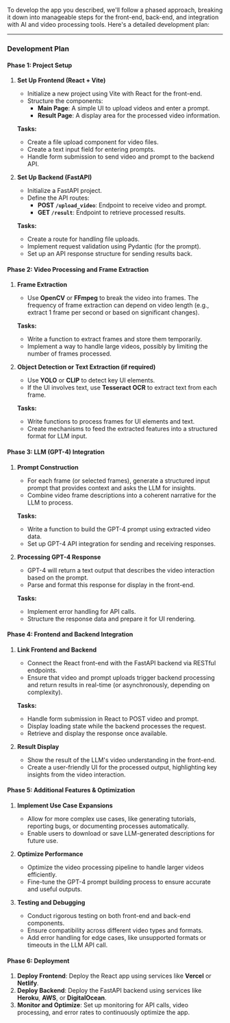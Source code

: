 To develop the app you described, we'll follow a phased approach, breaking it down into manageable steps for the front-end, back-end, and integration with AI and video processing tools. Here's a detailed development plan:

---

### **Development Plan**

#### **Phase 1: Project Setup**
1. **Set Up Frontend (React + Vite)**
   - Initialize a new project using Vite with React for the front-end.
   - Structure the components:
     - **Main Page**: A simple UI to upload videos and enter a prompt.
     - **Result Page**: A display area for the processed video information.
   
   **Tasks:**
   - Create a file upload component for video files.
   - Create a text input field for entering prompts.
   - Handle form submission to send video and prompt to the backend API.
   
2. **Set Up Backend (FastAPI)**
   - Initialize a FastAPI project.
   - Define the API routes:
     - **POST `/upload_video`**: Endpoint to receive video and prompt.
     - **GET `/result`**: Endpoint to retrieve processed results.
   
   **Tasks:**
   - Create a route for handling file uploads.
   - Implement request validation using Pydantic (for the prompt).
   - Set up an API response structure for sending results back.

#### **Phase 2: Video Processing and Frame Extraction**
1. **Frame Extraction**
   - Use **OpenCV** or **FFmpeg** to break the video into frames. The frequency of frame extraction can depend on video length (e.g., extract 1 frame per second or based on significant changes).
   
   **Tasks:**
   - Write a function to extract frames and store them temporarily.
   - Implement a way to handle large videos, possibly by limiting the number of frames processed.
   
2. **Object Detection or Text Extraction (if required)**
   - Use **YOLO** or **CLIP** to detect key UI elements.
   - If the UI involves text, use **Tesseract OCR** to extract text from each frame.
   
   **Tasks:**
   - Write functions to process frames for UI elements and text.
   - Create mechanisms to feed the extracted features into a structured format for LLM input.

#### **Phase 3: LLM (GPT-4) Integration**
1. **Prompt Construction**
   - For each frame (or selected frames), generate a structured input prompt that provides context and asks the LLM for insights.
   - Combine video frame descriptions into a coherent narrative for the LLM to process.

   **Tasks:**
   - Write a function to build the GPT-4 prompt using extracted video data.
   - Set up GPT-4 API integration for sending and receiving responses.

2. **Processing GPT-4 Response**
   - GPT-4 will return a text output that describes the video interaction based on the prompt.
   - Parse and format this response for display in the front-end.

   **Tasks:**
   - Implement error handling for API calls.
   - Structure the response data and prepare it for UI rendering.

#### **Phase 4: Frontend and Backend Integration**
1. **Link Frontend and Backend**
   - Connect the React front-end with the FastAPI backend via RESTful endpoints.
   - Ensure that video and prompt uploads trigger backend processing and return results in real-time (or asynchronously, depending on complexity).

   **Tasks:**
   - Handle form submission in React to POST video and prompt.
   - Display loading state while the backend processes the request.
   - Retrieve and display the response once available.

2. **Result Display**
   - Show the result of the LLM's video understanding in the front-end.
   - Create a user-friendly UI for the processed output, highlighting key insights from the video interaction.

#### **Phase 5: Additional Features & Optimization**
1. **Implement Use Case Expansions**
   - Allow for more complex use cases, like generating tutorials, reporting bugs, or documenting processes automatically.
   - Enable users to download or save LLM-generated descriptions for future use.

2. **Optimize Performance**
   - Optimize the video processing pipeline to handle larger videos efficiently.
   - Fine-tune the GPT-4 prompt building process to ensure accurate and useful outputs.

3. **Testing and Debugging**
   - Conduct rigorous testing on both front-end and back-end components.
   - Ensure compatibility across different video types and formats.
   - Add error handling for edge cases, like unsupported formats or timeouts in the LLM API call.

#### **Phase 6: Deployment**
1. **Deploy Frontend**: Deploy the React app using services like **Vercel** or **Netlify**.
2. **Deploy Backend**: Deploy the FastAPI backend using services like **Heroku**, **AWS**, or **DigitalOcean**.
3. **Monitor and Optimize**: Set up monitoring for API calls, video processing, and error rates to continuously optimize the app.
